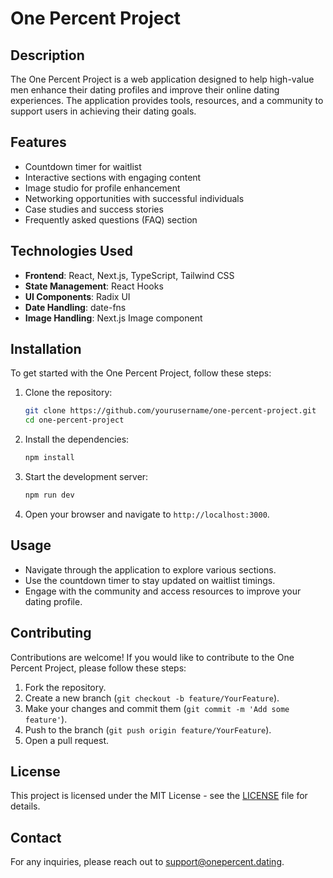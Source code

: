 # One Percent Project

## Description

The One Percent Project is a web application designed to help high-value men enhance their dating profiles and improve their online dating experiences. The application provides tools, resources, and a community to support users in achieving their dating goals.

## Features

- Countdown timer for waitlist
- Interactive sections with engaging content
- Image studio for profile enhancement
- Networking opportunities with successful individuals
- Case studies and success stories
- Frequently asked questions (FAQ) section

## Technologies Used

- **Frontend**: React, Next.js, TypeScript, Tailwind CSS
- **State Management**: React Hooks
- **UI Components**: Radix UI
- **Date Handling**: date-fns
- **Image Handling**: Next.js Image component

## Installation

To get started with the One Percent Project, follow these steps:

1. Clone the repository:
   ```bash
   git clone https://github.com/yourusername/one-percent-project.git
   cd one-percent-project
   ```

2. Install the dependencies:
   ```bash
   npm install
   ```

3. Start the development server:
   ```bash
   npm run dev
   ```

4. Open your browser and navigate to `http://localhost:3000`.

## Usage

- Navigate through the application to explore various sections.
- Use the countdown timer to stay updated on waitlist timings.
- Engage with the community and access resources to improve your dating profile.

## Contributing

Contributions are welcome! If you would like to contribute to the One Percent Project, please follow these steps:

1. Fork the repository.
2. Create a new branch (`git checkout -b feature/YourFeature`).
3. Make your changes and commit them (`git commit -m 'Add some feature'`).
4. Push to the branch (`git push origin feature/YourFeature`).
5. Open a pull request.

## License

This project is licensed under the MIT License - see the [LICENSE](LICENSE) file for details.

## Contact

For any inquiries, please reach out to [support@onepercent.dating](mailto:support@onepercent.dating).